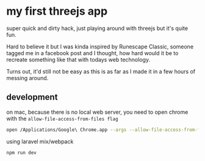 # my first threejs app

super quick and dirty hack, just playing around with threejs but it's quite fun.

Hard to believe it but I was kinda inspired by Runescape Classic, someone tagged me in
a facebook post and I thought, how hard would it be to recreate something like that 
with todays web technology.

Turns out, it'd still not be easy as this is as far as I made it in a few hours of messing
around.

## development

on mac, because there is no local web server, you need to open chrome with the `allow-file-access-from-files flag`

```bash
open /Applications/Google\ Chrome.app --args --allow-file-access-from-files
```

using laravel mix/webpack

```bash
npm run dev
```